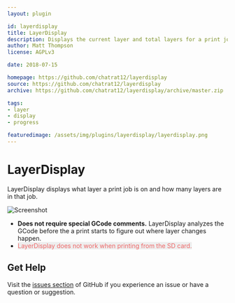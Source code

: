 ```yaml
---
layout: plugin

id: layerdisplay
title: LayerDisplay
description: Displays the current layer and total layers for a print job.
author: Matt Thompson
license: AGPLv3

date: 2018-07-15

homepage: https://github.com/chatrat12/layerdisplay
source: https://github.com/chatrat12/layerdisplay
archive: https://github.com/chatrat12/layerdisplay/archive/master.zip

tags:
- layer
- display
- progress

featuredimage: /assets/img/plugins/layerdisplay/layerdisplay.png
---
```


# LayerDisplay

LayerDisplay displays what layer a print job is on and how many layers are in that job.

![Screenshot](/assets/img/plugins/layerdisplay/layerdisplay.png)

- **Does not require special GCode comments.** LayerDisplay analyzes the GCode before the a print starts to figure out where layer changes happen.
- <span style="color:#E66; background:#EEE">LayerDisplay does not work when printing from the SD card.</span>

## Get Help
Visit the [issues section](https://github.com/chatrat12/layerdisplay/issues) of GitHub if you experience an issue or have a question or suggestion.
